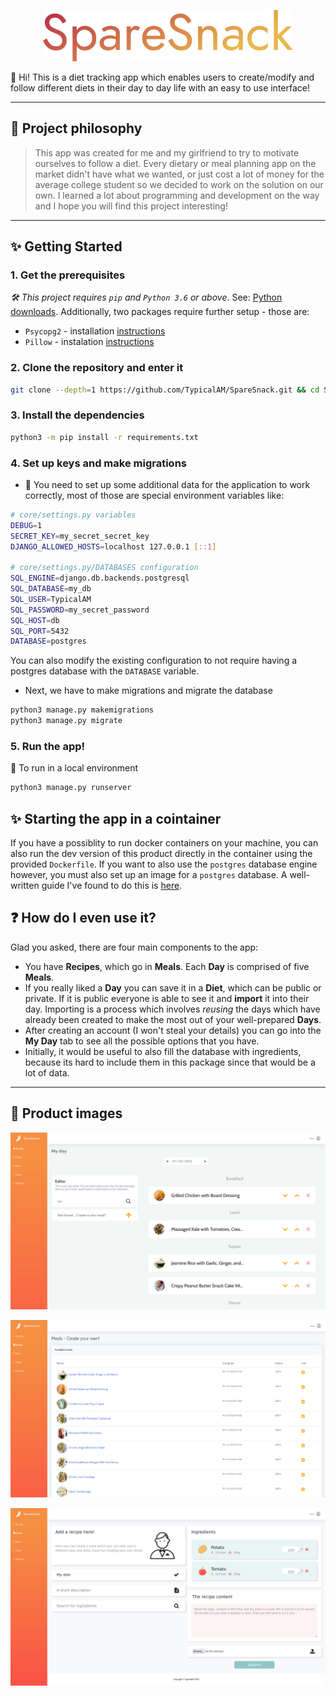 <p align="center">
    <a href="#">
        <img width="400" src="assets/Logo default.svg" />
    </a>
</p>

👋 Hi! This is a diet tracking app which enables users to create/modify and follow different diets in their day to day life with an easy to use interface!

---

## 🧐 Project philosophy

> This app was created for me and my girlfriend to try to motivate ourselves to follow a diet. Every dietary or meal planning app on the market didn't have what we wanted, or just cost a lot of money for the average college student so we decided to work on the solution on our own. I learned a lot about programming and development on the way and I hope you will find this project interesting!

---

## ✨ Getting Started

### 1. Get the prerequisites

_🛠 This project requires `pip` and `Python 3.6` or above_. See: [Python downloads](https://www.python.org/downloads/). Additionally, two packages require further setup - those are:

- `Psycopg2` - installation [instructions](https://www.psycopg.org/docs/install.html#install-from-source)
- `Pillow` - instalation [instructions](https://pillow.readthedocs.io/en/stable/installation.html)

### 2. Clone the repository and enter it

```sh
git clone --depth=1 https://github.com/TypicalAM/SpareSnack.git && cd SpareSnack
```

### 3. Install the dependencies

```sh
python3 -m pip install -r requirements.txt
```

### 4. Set up keys and make migrations


- 🔐 You need to set up some additional data for the application to work correctly, most of those are special environment variables like:

```sh
# core/settings.py variables
DEBUG=1
SECRET_KEY=my_secret_secret_key
DJANGO_ALLOWED_HOSTS=localhost 127.0.0.1 [::1]

# core/settings.py/DATABASES configuration
SQL_ENGINE=django.db.backends.postgresql
SQL_DATABASE=my_db
SQL_USER=TypicalAM
SQL_PASSWORD=my_secret_password
SQL_HOST=db
SQL_PORT=5432
DATABASE=postgres
```

You can also modify the existing configuration to not require having a postgres database with the `DATABASE` variable.

- Next, we have to make migrations and migrate the database

```sh
python3 manage.py makemigrations
python3 manage.py migrate
```

### 5. Run the app!

🌟 To run in a local environment

```sh
python3 manage.py runserver
```

## ✨ Starting the app in a cointainer

If you have a possiblity to run docker containers on your machine, you can also run the dev version of this product directly in the container using the provided `Dockerfile`. If you want to also use the `postgres` database engine however, you must also set up an image for a `postgres` database. A well-written guide I've found to do this is [here](https://testdriven.io/blog/dockerizing-django-with-postgres-gunicorn-and-nginx/).

## ❓ How do I even use it?

Glad you asked, there are four main components to the app:
- You have **Recipes**, which go in **Meals**. Each **Day** is comprised of five **Meals**.
- If you really liked a **Day** you can save it in a **Diet**, which can be public or private. If it is public everyone is able to see it and **import** it into their day. Importing is a process which involves *reusing* the days which have already been created to make the most out of your well-prepared **Days**.
- After creating an account (I won't steal your details) you can go into the **My Day** tab to see all the possible options that you have.
- Initially, it would be useful to also fill the database with ingredients, because its hard to include them in this package since that would be a lot of data.

---

## 📸 Product images

<p align="center">
    <img src="assets/Day creation 2.png" />
</p>
<p align="center">
    <img src="assets/Meal browse.png" />
</p>
<p align="center">
    <img src="assets/Meal create.png" />
</p>
